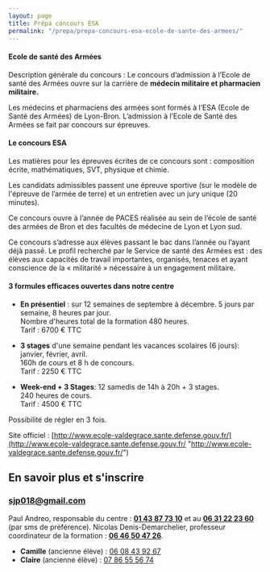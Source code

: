 ```yaml
---
layout: page
title: Prépa concours ESA
permalink: "/prepa/prepa-concours-esa-ecole-de-sante-des-armees/"
---
```


#### Ecole de santé des Armées

Description générale du concours : Le concours d’admission à l’Ecole de santé des Armées ouvre sur la carrière de **médecin militaire et pharmacien militaire.**

Les médecins et pharmaciens des armées sont formés à l’ESA (Ecole de Santé des Armées) de Lyon-Bron. L’admission à l’Ecole de Santé des Armées se fait par concours sur épreuves.

#### Le concours ESA

Les matières pour les épreuves écrites de ce concours sont : composition écrite, mathématiques, SVT, physique et chimie.

Les candidats admissibles passent une épreuve sportive (sur le modèle de l'épreuve de l’armée de terre) et un entretien avec un jury unique (20 minutes).

Ce concours ouvre à l’année de PACES réalisée au sein de l’école de santé des armées de Bron et des facultés de médecine de Lyon et Lyon sud.

Ce concours s’adresse aux élèves passant le bac dans l’année ou l’ayant déjà passé. Le profil recherché par le Service de santé des Armées est : des élèves aux capacités de travail importantes, organisés, tenaces et ayant conscience de la « militarité » nécessaire à un engagement militaire.

#### 3 formules efficaces ouvertes dans notre centre

* **En présentiel** : sur 12 semaines de septembre à décembre. 5 jours par semaine, 8 heures par jour.  
  Nombre d'heures total de la formation 480 heures.  
  Tarif : 6700 € TTC


* **3 stages** d'une semaine pendant les vacances scolaires (6 jours): janvier, février, avril.  
  160h  de cours et 8 h de concours.  
  Tarif : 2250 € TTC


* **Week-end + 3 Stages**: 12 samedis de 14h à 20h + 3 stages.  
  240 heures de cours.  
  Tarif : 4500 € TTC

Possibilité de régler en 3 fois. 

Site officiel : [http://www.ecole-valdegrace.sante.defense.gouv.fr/](http://www.ecole-valdegrace.sante.defense.gouv.fr/ "http://www.ecole-valdegrace.sante.defense.gouv.fr/")

## En savoir plus et s'inscrire

### [sjp018@gmail.com](sjp018@gmail.com)

Paul Andreo, responsable du centre : **[01 43 87 73 10](tel:0143877310)** et au **[06 31 22 23 60](tel:0631222360)** (par sms de préférence).
Nicolas Denis-Demarchelier, professeur coordinateur de la formation :  **[06 46 50 47 26](tel:0646504726)**.

* **Camille** (ancienne élève) : [06 08 43 92 67](tel:0608439267)
* **Claire** (ancienne élève) : [07 86 55 56 74](tel:0786555674)
